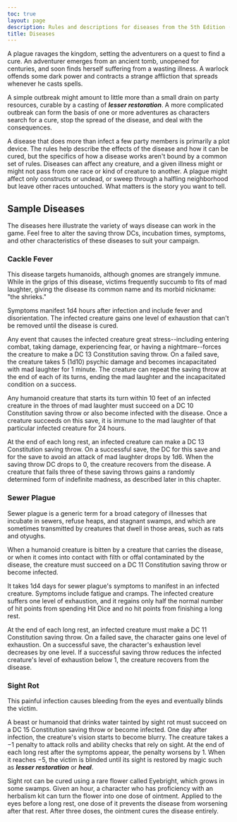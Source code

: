 ```yaml
---
toc: true
layout: page
description: Rules and descriptions for diseases from the 5th Edition (5e) SRD (System Reference Document).
title: Diseases 
---
```

A plague ravages the kingdom, setting the adventurers on a quest to find a cure. An adventurer emerges from an ancient tomb, unopened for centuries, and soon finds herself suffering from a wasting illness. A warlock offends some dark power and contracts a strange affliction that spreads whenever he casts spells.

A simple outbreak might amount to little more than a small drain on party resources, curable by a casting of **_lesser restoration_**. A more complicated outbreak can form the basis of one or more adventures as characters search for a cure, stop the spread of the disease, and deal with the consequences.

A disease that does more than infect a few party members is primarily a plot device. The rules help describe the effects of the disease and how it can be cured, but the specifics of how a disease works aren't bound by a common set of rules. Diseases can affect any creature, and a given illness might or might not pass from one race or kind of creature to another. A plague might affect only constructs or undead, or sweep through a halfling neighborhood but leave other races untouched. What matters is the story you want to tell. 

## Sample Diseases 
The diseases here illustrate the variety of ways disease can work in the game. Feel free to alter the saving throw DCs, incubation times, symptoms, and other characteristics of these diseases to suit your campaign. 

### Cackle Fever 
This disease targets humanoids, although gnomes are strangely immune. While in the grips of this disease, victims frequently succumb to fits of mad laughter, giving the disease its common name and its morbid nickname: "the shrieks."

Symptoms manifest 1d4 hours after infection and include fever and disorientation. The infected creature gains one level of exhaustion that can't be removed until the disease is cured.

Any event that causes the infected creature great stress--including entering combat, taking damage, experiencing fear, or having a nightmare--forces the creature to make a DC 13 Constitution saving throw. On a failed save, the creature takes 5 (1d10) psychic damage and becomes incapacitated with mad laughter for 1 minute. The creature can repeat the saving throw at the end of each of its turns, ending the mad laughter and the incapacitated condition on a success.

Any humanoid creature that starts its turn within 10 feet of an infected creature in the throes of mad laughter must succeed on a DC 10 Constitution saving throw or also become infected with the disease. Once a creature succeeds on this save, it is immune to the mad laughter of that particular infected creature for 24 hours.

At the end of each long rest, an infected creature can make a DC 13 Constitution saving throw. On a successful save, the DC for this save and for the save to avoid an attack of mad laughter drops by 1d6. When the saving throw DC drops to 0, the creature recovers from the disease. A creature that fails three of these saving throws gains a randomly determined form of indefinite madness, as described later in this chapter. 

### Sewer Plague 
Sewer plague is a generic term for a broad category of illnesses that incubate in sewers, refuse heaps, and stagnant swamps, and which are sometimes transmitted by creatures that dwell in those areas, such as rats and otyughs.

When a humanoid creature is bitten by a creature that carries the disease, or when it comes into contact with filth or offal contaminated by the disease, the creature must succeed on a DC 11 Constitution saving throw or become infected.

It takes 1d4 days for sewer plague's symptoms to manifest in an infected creature. Symptoms include fatigue and cramps. The infected creature suffers one level of exhaustion, and it regains only half the normal number of hit points from spending Hit Dice and no hit points from finishing a long rest.

At the end of each long rest, an infected creature must make a DC 11 Constitution saving throw. On a failed save, the character gains one level of exhaustion. On a successful save, the character's exhaustion level decreases by one level. If a successful saving throw reduces the infected creature's level of exhaustion below 1, the creature recovers from the disease. 

### Sight Rot 
This painful infection causes bleeding from the eyes and eventually blinds the victim.

A beast or humanoid that drinks water tainted by sight rot must succeed on a DC 15 Constitution saving throw or become infected. One day after infection, the creature's vision starts to become blurry. The creature takes a −1 penalty to attack rolls and ability checks that rely on sight. At the end of each long rest after the symptoms appear, the penalty worsens by 1. When it reaches −5, the victim is blinded until its sight is restored by magic such as **_lesser restoration_** or **_heal_**.

Sight rot can be cured using a rare flower called Eyebright, which grows in some swamps. Given an hour, a character who has proficiency with an herbalism kit can turn the flower into one dose of ointment. Applied to the eyes before a long rest, one dose of it prevents the disease from worsening after that rest. After three doses, the ointment cures the disease entirely.

